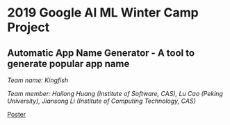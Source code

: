 
# 2019 Google AI ML Winter Camp Project
##  Automatic App Name Generator - A tool to generate popular app name

*Team name: Kingfish*

*Team member: Hailong Huang (Institute of Software, CAS), Lu Cao (Peking University), Jiansong Li (Institute of Computing Technology, CAS)*

[Poster]("./poster.jpg")
